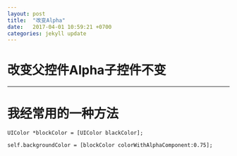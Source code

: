 ```yaml
---
layout: post
title:  "改变Alpha"
date:   2017-04-01 10:59:21 +0700
categories: jekyll update
---
```

# 改变父控件Alpha子控件不变

------

# 我经常用的一种方法

```
UIColor *blockColor = [UIColor blackColor];

self.backgroundColor = [blockColor colorWithAlphaComponent:0.75];
```
